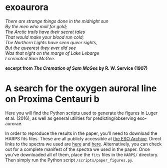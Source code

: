 # exoaurora

_There are strange things done in the midnight sun<br>
By the men who moil for gold; <br>
The Arctic trails have their secret tales <br>
That would make your blood run cold; <br>
The Northern Lights have seen queer sights, <br>
But the queerest they ever did see <br>
Was that night on the marge of Lake Lebarge <br>
I cremated Sam McGee._<br>

__excerpt from *The Cremation of Sam McGee* by R. W. Service (1907)__

# A search for the oxygen auroral line on Proxima Centauri b

Here you will find the Python scripts used to generate the figures in Luger et al. (2016), as well as general utilities for predicting/observing exo-aurorae.

In order to reproduce the results in the paper, you'll need to download the HARPS fits files. These are all publicly accessible at [the ESO Archive](http://archive.eso.org/wdb/wdb/adp/phase3_main/form). Direct links to the spectra we used are
[here](http://archive.eso.org/wdb/wdb/adp/phase3_main/query?wdbo=html%2fdisplay&max_rows_returned=200&target=gl551&resolver=none&wdb_input_file=&coord_sys=eq&coord1=&coord2=&box=02%2009%2000&tab_ra=on&tab_dec=on&tab_filter=on&filter=Any&tab_wavelength=on&wavelength=Any&tab_dataproduct_type=on&dataproduct_type=Any&tel_id=Any&tab_ins_id=on&ins_id=HARPS&obstech=Any&tab_date_obs=on&date_obs=&mjd_obs=&tab_exptime=on&exptime=&multi_ob=%25&tab_collection_name=on&tab_prog_id=on&prog_id=&username=&p3orig=%25&tab_origfile=on&origfile=&tab_dp_id=on&dp_id=&rel_date=&tab_referenc=on&referenc=&batch_id=&publication_date=&wdb_input_file_raw=&order_main=dummy&)
and
[here](http://archive.eso.org/wdb/wdb/adp/phase3_main/query?wdbo=html%2fdisplay&max_rows_returned=800&target=proxima&resolver=none&wdb_input_file=&coord_sys=eq&coord1=&coord2=&box=02%2009%2000&tab_ra=on&tab_dec=on&tab_filter=on&filter=Any&tab_wavelength=on&wavelength=Any&tab_dataproduct_type=on&dataproduct_type=Any&tel_id=Any&tab_ins_id=on&ins_id=HARPS&obstech=Any&tab_date_obs=on&date_obs=&mjd_obs=&tab_exptime=on&exptime=&multi_ob=%25&tab_collection_name=on&tab_prog_id=on&prog_id=&username=&p3orig=%25&tab_origfile=on&origfile=&tab_dp_id=on&dp_id=&rel_date=&tab_referenc=on&referenc=&batch_id=&publication_date=&wdb_input_file_raw=&order_main=dummy&). Alternatively, you can check out [](manifest.txt) for a complete manifest of the spectra we used in the paper. Once you've downloaded all of them, place the `fits` files in the `HARPS/` directory. Then simply run the Python script `/scripts/paper_figures.py`.